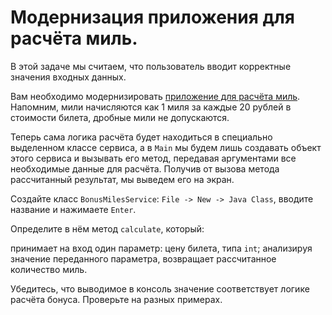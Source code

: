 # Модернизация приложения для расчёта миль.
В этой задаче мы считаем, что пользователь вводит корректные значения входных данных.

Вам необходимо модернизировать [приложение для расчёта миль](https://github.com/netology-code/javaqa-homeworks-video/blob/javaqa-55/HW_PRIMITIVES.md). Напомним, мили начисляются как 1 миля за каждые 20 рублей в стоимости билета, дробные мили не допускаются.

Теперь сама логика расчёта будет находиться в специально выделенном классе сервиса, а в `Main` мы будем лишь создавать объект этого сервиса и вызывать его метод, передавая аргументами все необходимые данные для расчёта. Получив от вызова метода рассчитанный результат, мы выведем его на экран.

Создайте класс `BonusMilesService`: `File -> New -> Java Class`, вводите название и нажимаете `Enter`.

Определите в нём метод `calculate`, который:

принимает на вход один параметр: цену билета, типа `int`;
анализируя значение переданного параметра, возвращает рассчитанное количество миль.

Убедитесь, что выводимое в консоль значение соответствует логике расчёта бонуса. Проверьте на разных примерах.